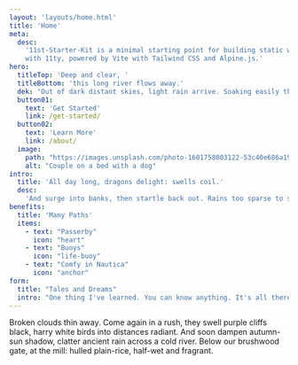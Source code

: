 ```yaml
---
layout: 'layouts/home.html'
title: 'Home'
meta:
  desc:
    '11st-Starter-Kit is a minimal starting point for building static websites
    with 11ty, powered by Vite with Tailwind CSS and Alpine.js.'
hero:
  titleTop: 'Deep and clear, '
  titleBottom: 'this long river flows away.'
  dek: "Out of dark distant skies, light rain arrive. Soaking easily through loose roofing thatch. And these lowering clouds won't clear soon."
  button01:
    text: 'Get Started'
    link: /get-started/
  button02:
    text: 'Learn More'
    link: /about/
  image:
    path: "https://images.unsplash.com/photo-1601758003122-53c40e686a19"
    alt: "Couple on a bed with a dog"
intro:
  title: 'All day long, dragons delight: swells coil.'
  desc:
    'And surge into banks, then startle back out. Rains too sparse to set roads glistening. '
benefits:
  title: 'Many Paths'
  items:
    - text: "Passerby"
      icon: "heart"
    - text: "Buoys"
      icon: "life-buoy"
    - text: "Comfy in Nautica"
      icon: "anchor"
form:
  title: "Tales and Dreams"
  intro: "One thing I've learned. You can know anything. It's all there. You just have to find it."
---
```


Broken clouds thin away. Come again in a rush, they swell purple cliffs black, harry white birds into distances radiant. And soon dampen autumn-sun shadow, clatter ancient rain across a cold river. Below our brushwood gate, at the mill: hulled plain-rice, half-wet and fragrant.
